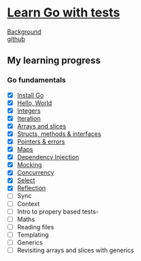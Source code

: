 # [Learn Go with tests](https://quii.gitbook.io/learn-go-with-tests)

[Background](https://quii.gitbook.io/learn-go-with-tests#background)<br>
[github](https://github.com/quii/learn-go-with-tests)

## My learning progress
### Go fundamentals
- [x] [Install Go](https://quii.gitbook.io/learn-go-with-tests/go-fundamentals/install-go)
- [x] [Hello, World](https://quii.gitbook.io/learn-go-with-tests/go-fundamentals/hello-world)
- [x] [Integers](https://quii.gitbook.io/learn-go-with-tests/go-fundamentals/integers)
- [x] [Iteration](https://quii.gitbook.io/learn-go-with-tests/go-fundamentals/iteration)
- [x] [Arrays and slices](https://quii.gitbook.io/learn-go-with-tests/go-fundamentals/arrays-and-slices)
- [x] [Structs, methods & interfaces](https://quii.gitbook.io/learn-go-with-tests/go-fundamentals/structs-methods-and-interfaces)
- [X] [Pointers & errors](https://quii.gitbook.io/learn-go-with-tests/go-fundamentals/pointers-and-errors)
- [x] [Maps](https://quii.gitbook.io/learn-go-with-tests/go-fundamentals/maps)
- [x] [Dependency Injection](https://quii.gitbook.io/learn-go-with-tests/go-fundamentals/dependency-injection)
- [x] [Mocking](https://quii.gitbook.io/learn-go-with-tests/go-fundamentals/mocking)
- [x] [Concurrency](https://quii.gitbook.io/learn-go-with-tests/go-fundamentals/concurrency)
- [x] [Select](https://quii.gitbook.io/learn-go-with-tests/go-fundamentals/select)
- [x] [Reflection](https://quii.gitbook.io/learn-go-with-tests/go-fundamentals/reflection)
- [ ] Sync
- [ ] Context
- [ ] Intro to propery based tests-
- [ ] Maths
- [ ] Reading files
- [ ] Templating
- [ ] Generics
- [ ] Revisiting arrays and slices with generics
